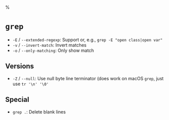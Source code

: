%

# `grep`

- `-E` / `--extended-regexp`: Support or, e.g., `grep -E "open class|open var"`
- `-v` / `--invert-match`: Invert matches
- `-o` / `--only-matching`: Only show match

## Versions

- `-Z` / `--null`: Use null byte line terminator (does work on macOS `grep`, just use `tr '\n' '\0'`

## Special

- `grep .`: Delete blank lines

